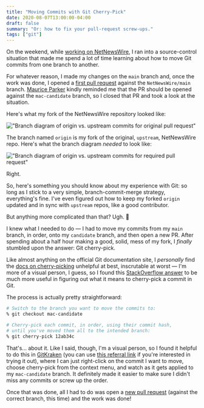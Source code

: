 ```yaml
---
title: "Moving Commits with Git Cherry-Pick"
date: 2020-08-07T13:00:00-04:00
draft: false
summary: "Or: how to fix your pull-request screw-ups."
tags: ["git"]
---
```


On the weekend, while [working on NetNewsWire], I ran into a source-control situation that made me spend a lot of time learning about how to move Git commits from one branch to another.

For whatever reason, I made my changes on the `main` branch and, once the work was done, I opened a [first pull request] against the `NetNewsWire/main` branch. [Maurice Parker] kindly reminded me that the PR should be opened against the `mac-candidate` branch, so I closed that PR and took a look at the situation.

Here's what my fork of the NetNewsWire repository looked like:

!["Branch diagram of origin vs. upstream commits for original pull request"](/images/2020-08-07/original-pr.png)

The branch named `origin` is my fork of the original, `upstream`, NetNewsWire repo. Here's what the branch diagram _needed_ to look like:

!["Branch diagram of origin vs. upstream commits for required pull request"](/images/2020-08-07/required-pr.png)

Right.

So, here's something you should know about my experience with Git: so long as I stick to a very simple, branch-commit-merge strategy, everything's fine. I've even figured out how to keep my forked `origin` updated and in sync with `upstream` repos, like a good contributor.

But anything more complicated than that? Ugh. 😬

I knew what I needed to do — I had to move my commits from my `main` branch, in order, onto my `candidate` branch, and then open a new PR. After spending about a half hour making a good, solid, mess of my fork, I _finally_ stumbled upon the answer: Git cherry-pick.

Like almost anything on the official Git documentation site, I _personally_ find the [docs on cherry-picking] unhelpful at best, inscrutable at worst — I'm more of a visual person, I guess, so I found this [StackOverflow answer] to be much more useful in figuring out what it means to cherry-pick a commit in Git.

The process is actually pretty straightforward:

```bash
# Switch to the branch you want to move the commits to:
% git checkout mac-candidate

# Cherry-pick each commit, in order, using their commit hash,
# until you've moved them all to the intended branch:
% git cherry-pick 12ab34c
```

That's... about it. Like I said, though, I'm a visual person, so I found it helpful to do this in [GitKraken] (you can use [this referral link] if you're interested in trying it out), where I can just right-click on the commit I want to move, choose cherry-pick from the context menu, and watch as it gets applied to my `mac-candidate` branch. It definitely made it easier to make sure I didn't miss any commits or screw up the order.

Once that was done, all I had to do was open a [new pull request] (against the correct branch, this time) and the work was done!

[working on NetNewsWire]: /post/learning-with-open-source-projects/
[first pull request]: https://github.com/Ranchero-Software/NetNewsWire/pull/2314
[Maurice Parker]: https://vincode.io/
[docs on cherry-picking]: https://git-scm.com/docs/git-cherry-pick
[StackOverflow answer]: https://stackoverflow.com/a/9339460
[GitKraken]: https://www.gitkraken.com/git-client
[this referral link]: https://www.gitkraken.com/invite/ojj1co6A
[new pull request]: https://github.com/Ranchero-Software/NetNewsWire/pull/2315